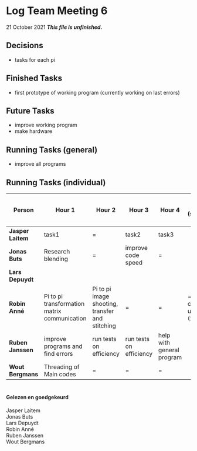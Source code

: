 # Log Team Meeting 6
21 October 2021
**_This file is unfinished._**
## Decisions
* tasks for each pi

## Finished Tasks
* first prototype of working program (currently working on last errors)

## Future Tasks
* improve working program
* make hardware
  
## Running Tasks (general)
* improve all programs

## Running Tasks (individual)
Person | Hour 1 | Hour 2 | Hour 3 | Hour 4 | After hours (specify time)
------ | ------ | ------ | ------ | ------ | -------------
**Jasper Laitem** | task1 | = | task2 | task3
**Jonas Buts**    |  Research blending  | =    |  improve code speed    | =
**Lars Depuydt**  |    |     |      |
**Robin Anné**    | Pi to pi transformation matrix communication | Pi to pi image shooting, transfer and stitching | = | = | = & clean-up (20m)
**Ruben Janssen** |  improve programs and find errors  |  run tests on efficiency |  run tests on efficiency  |  help with general program
**Wout Bergmans** | Threading of Main codes | = | = | =

#
#### Gelezen en goedgekeurd
Jasper Laitem <br/>
Jonas Buts <br/>
Lars Depuydt <br/>
Robin Anné <br/>
Ruben Janssen <br/>
Wout Bergmans
